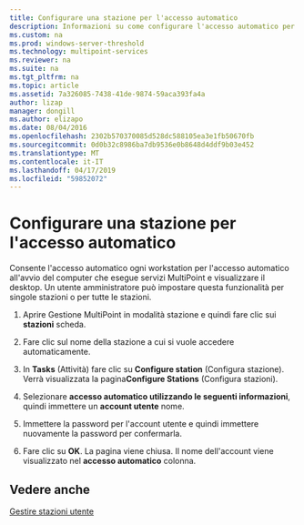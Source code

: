 ```yaml
---
title: Configurare una stazione per l'accesso automatico
description: Informazioni su come configurare l'accesso automatico per le stazioni MultiPoint Services
ms.custom: na
ms.prod: windows-server-threshold
ms.technology: multipoint-services
ms.reviewer: na
ms.suite: na
ms.tgt_pltfrm: na
ms.topic: article
ms.assetid: 7a326085-7438-41de-9874-59aca393fa4a
author: lizap
manager: dongill
ms.author: elizapo
ms.date: 08/04/2016
ms.openlocfilehash: 2302b570370085d528dc588105ea3e1fb50670fb
ms.sourcegitcommit: 0d0b32c8986ba7db9536e0b8648d4ddf9b03e452
ms.translationtype: MT
ms.contentlocale: it-IT
ms.lasthandoff: 04/17/2019
ms.locfileid: "59852072"
---
```

# <a name="set-up-a-station-for-automatic-logon"></a>Configurare una stazione per l'accesso automatico
Consente l'accesso automatico ogni workstation per l'accesso automatico all'avvio del computer che esegue servizi MultiPoint e visualizzare il desktop. Un utente amministratore può impostare questa funzionalità per singole stazioni o per tutte le stazioni.  
  
1.  Aprire Gestione MultiPoint in modalità stazione e quindi fare clic sui **stazioni** scheda.  
  
2.  Fare clic sul nome della stazione a cui si vuole accedere automaticamente.  
  
3.  In **Tasks** (Attività) fare clic su **Configure station** (Configura stazione). Verrà visualizzata la pagina**Configure Stations** (Configura stazioni).  
  
4.  Selezionare **accesso automatico utilizzando le seguenti informazioni**, quindi immettere un **account utente** nome.  
  
5.  Immettere la password per l'account utente e quindi immettere nuovamente la password per confermarla.  
  
6.  Fare clic su **OK**. La pagina viene chiusa. Il nome dell'account viene visualizzato nel **accesso automatico** colonna.  
  
## <a name="see-also"></a>Vedere anche  
[Gestire stazioni utente](Manage-User-Stations.md)